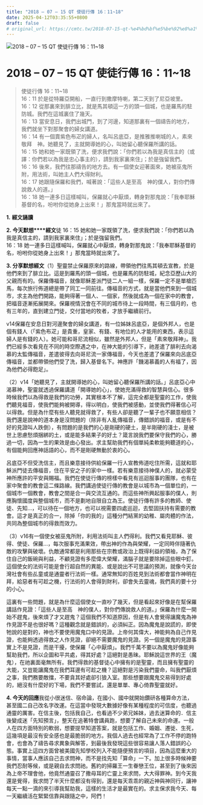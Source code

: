 ```yaml
---
title: "2018 – 07 – 15 QT 使徒行傳 16：11~18"
date: 2025-04-12T03:35:55+0800
draft: false
# original_url: https://cmtc.tw/2018-07-15-qt-%e4%bd%bf%e5%be%92%e8%a1%8c%e5%82%b3-16%ef%bc%9a1118
---
```


![2018 – 07 – 15 QT 使徒行傳 16：11~18](/images/qt.jpg   "2018 – 07 – 15 QT 使徒行傳 16：11~18")

# 2018 – 07 – 15 QT 使徒行傳 16：11~18

> 使徒行傳 16：11~18  
> 16：11 於是從特羅亞開船，一直行到撒摩特喇，第二天到了尼亞坡里。  
> 16：12 從那裏來到腓立比，就是馬其頓這一方的頭一個城，也是羅馬的駐防城。我們在這城裏住了幾天。  
> 16：13 當安息日，我們出城門，到了河邊，知道那裏有一個禱告的地方，我們就坐下對那聚會的婦女講道。  
> 16：14 有一個賣紫色布疋的婦人，名叫呂底亞，是推雅推喇城的人，素來敬拜　神。她聽見了，主就開導她的心，叫她留心聽保羅所講的話。  
> 16：15 她和她一家既領了洗，便求我們說：「你們若以為我是真信主的（或譯：你們若以為我是忠心事主的），請到我家裏來住」；於是強留我們。  
> 16：16 後來，我們往那禱告的地方去。有一個使女迎著面來，她被巫鬼所附，用法術，叫她主人們大得財利。  
> 16：17 她跟隨保羅和我們，喊著說：「這些人是至高　神的僕人，對你們傳說救人的道。」  
> 16：18 她一連多日這樣喊叫，保羅就心中厭煩，轉身對那鬼說：「我奉耶穌基督的名，吩咐你從她身上出來！」那鬼當時就出來了。

**1.** **經文誦讀**

**2. 今天默想****經文**徒 16：15 她和她一家既領了洗，便求我們說：「你們若以為我是真信主的，請到我家裏來住」；於是強留我們。  
16：18 她一連多日這樣喊叫，保羅就心中厭煩，轉身對那鬼說：「我奉耶穌基督的名，吩咐你從她身上出來！」那鬼當時就出來了。

**3. 分享默想經文**（1）聖靈禁止保羅原來的路線，帶領他們往馬其頓去宣教，於是他們來到了腓立比。這是到羅馬的頭一個城，也是羅馬的防駐城，紀念亞歷山大的父親而有的。保羅傳福音，就像耶穌差派門徒二人一組一樣，保羅一定不是單槍匹馬，每次旅行佈道總是帶了同工一同前往。傳福音的方式，就是當他們來到一個城市，求主為他們開路，能夠得著一個人、一個家，然後就成為一個在家中的教會，把福音逐漸拓展開來。保羅視情況會在不同的城市待上一段時間，有三個月的，也有三年的，直到建立門徒，交付當地的牧者，才放手繼續前行。

v14保羅在安息日對河邊聚會的婦女講道，有一位姊妹呂底亞，是個外邦人，也是個有錢人（「紫色布疋」是貴重，皇家、有錢、有地位的人才能用的東西，表示這婦人是有錢的人）。她可能和哥尼流相似，雖然是外邦人，但是「素來敬拜神」。我們已經多次看見在不同的時空際遇之中，在神大能的引導下，祂差遣了腓利去向渴慕的太監傳福音，差遣彼得去向哥尼流一家傳福音，今天也差遣了保羅來向呂底亞傳福音，並都帶領他們受了洗，歸入基督名下。神應許「饑渴慕義的人有福了，因為他們必得飽足」。

（2）v14「她聽見了，主就開導她的心，叫她留心聽保羅所講的話。」呂底亞心中渴慕神，聖靈就透過保羅講道「開導她的心」，使她充滿得救的智慧與信心。很多時候我們以為得救是我們的功勞，其實根本不了解，這完全都是聖靈的工作，使我們聽見福音，使我們能夠被開導，得以明白，使我們被感動，並使我們得著信心可以得救。但是為什麼有些人聽見就得救了，有些人卻是聽了一輩子也不願意相信？我們還是說神的道本身是沒問題的（除非有人亂傳福音，傳錯誤的福音，或是有不好的見證叫人跌倒），有問題的是我們的心是剛硬的硬土，是半剛硬的淺士，是被世上思慮愁煩捆綁的土，或是能多結果子的好土？箴言說我們要保守我們的心，勝過一切，因為一生的果效是由心發出。求主幫助我們有個單純柔軟能夠聽道的心，有個能夠回應神話語的心，而不是剛硬無動於衷的心。

呂底亞不但受洗信主，而且樂意接待供給保羅一行人宣教佈道吃住所需，這就和耶穌派門徒去傳福音，住在平安之子的家中一樣。若有樂意接待神僕人的，就必蒙受神所應許的平安與賜福。我們在使徒行傳的榜樣中看見有巡迴服事的團隊，也有在家中聚會的教會這二條路線。我們講過使徒行傳的教會是以城市為一個單位的，一個城市一個教會，教會之間是合一與交流互通的。而這些神所興起服事的僕人，則應胸懷國度與整個城市，而不是劃地自限自立為王。使徒行傳有許多的教師、使徒、先知…，可以待在一個地方，也可以視需要四處巡迴，去堅固扶持有需要的教會。這才是真正的合一，除掉「你的我的」這種分門結黨的幼稚、屬肉體的作法，共同為整個城市的得救而效力。

（3）v16有一個使女被巫鬼所附，利用法術叫主人們得利。我們又看見耶穌、彼得、使徒、保羅…，每次服事充滿果效，帶出神的作為與榮耀，一定同時伴隨著仇敵的攻擊與破壞。仇敵通常都是利用那些在宗教或政治上既得利益的領袖，為了保住自己的飯碗與利益，不顧見證有多麼偉大榮耀，滿腦子就是要除掉這些眼中釘。這個使女的法術可能是會行超自然的異能、或是說出不可思議的預測，就像今天台灣社會有些乩童或是通靈者行法術一樣。通常無知的百姓見到法術都會當作神明在拜，給惡者有可趁之機，行法術的人會得到財利，卻會失去靈魂，我們真的要十分的小心。

這裏有一些問題，就是為什麼這個使女一直吵了幾天，但是看起來好像是在幫保羅講話作見證：「這些人是至高　神的僕人，對你們傳說救人的道。」保羅為什麼一開始不趕鬼，後來煩了才又趕鬼？這個我們不知道原因，但是有人會覺得讓魔鬼為神作見證不是也很好嗎？這種觀念就是錯誤的，必須糾正。因為魔鬼是說謊的，即使牠說的是對的，神也不要使用魔鬼口中的見證。上帝何其偉大，神能夠為自己作見證，也能夠透過得救之人作見證，卻絕不需要魔鬼的見證。另一個是魔鬼的見證事實上不是見證，而是干擾，使保羅「心中厭煩」。我們千萬不要以為魔鬼好像能夠幫助我們，所以企圖和平共處，得其好處？這絕對是愚昧。耶穌說這世界的王（魔鬼），在祂裏面毫無所有。我們得救的基督徒心中擁有的是聖靈，而且擁有聖靈的大能，又豈能讓魔鬼在我們耳邊有可趁之機？這絕對是污染我們靈命，叫我們厭煩之事，我們務要敵擋，不要貪其好處卻引狼入室。那些想要跟魔鬼交易得到好處的，絕沒有什麼好的下場，我們不要嘗試，還是單單、專心倚靠聖靈就好。

**4. 今天的回應**我從小很迷信、宿命論，在國小、國中就開始鑽研各種算命方法，甚至國二自己改名字改運。在這當中發現大數據好像有某種程度的可信度，也聽過通靈的厲害。在信主後，包括我自己，也看過不少弟兄姊妹，過去迷算命的．信主後變成迷「先知預言」，整天在追著特會講員跑，想要了解自己未來的命運。一般人在四方面特別的軟弱，想要提早知道答案，就是包括工作、婚姻、遷徙、生死，這幾項是最沒有安全感也是最脆弱的地方。我個人過去也經常為了工作不停的跑特會，也會為了禱告尋求異象與解答，到最後我發現這些很容易讓人落人錯誤的心態。事實上這四方面曾被美國先知學校列入不能隨便預言的項目，因為這麼重大的事情，當事人應該自己去求問神，而不是找先知「算命」一下。加上很多時候神要我們忍耐等候，或是親自去求問祂。舊約的掃羅王一生眷戀王位，甚至到了後來因為上帝不理會他，他竟然通靈召了撒母耳的亡靈上來求問，大大得罪神。到今天我還是覺得，我求問了半天什麼都沒有得到，還是每天乖乖的親近神與神同行，讓神每天一點一滴的來引導我幫助我，這樣的生活才是最實在的。求主保求我今天、每一天繼續活在緊緊信靠與跟隨之中，阿們！
